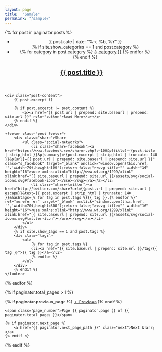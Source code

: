 ```yaml
---
layout: page
title:  "Sample"
permalink: "/sample/"
---
```


{% for post in paginator.posts %}
<article class="post" role="article" itemscope itemtype="http://schema.org/BlogPosting">
    <header class="post-header">
        <ul class="clear">
            <li><time datetime="{{ post.date | date_to_xmlschema }}" itemprop="datePublished">{{ post.date | date: "%-d %b, %Y" }}</time></li>
            {% if site.show_categories == 1 and post.category %}
                <li class="cats">
                    {% for category in post.category %}
                        <a href="{{site.baseurl}}/{{site.category_dir}}/{{category}}/">{{ category }}</a>
                    {% endfor %}
                </li>
            {% endif %}
        </ul>
        <h2 itemprop="name headline"><a href="{{ post.url | prepend: site.baseurl | prepend: site.url }}">{{ post.title }}</a></h2>
    </header>

    <div class="post-content">
        {{ post.excerpt }}

        {% if post.excerpt != post.content %}
            <p><a href="{{ post.url | prepend: site.baseurl | prepend: site.url }}" role="button">Read More</a></p>
        {% endif %}
    </div>

    <footer class="post-footer">
        <div class="share">Share
            <ul class="social-networks">
                <li class="share-facebook"><a href="https://www.facebook.com/sharer.php?s=100&p[title]={{post.title | strip_html }}&p[summary]={{post.excerpt | strip_html | truncate: 140 }}&p[url]={{ post.url | prepend: site.baseurl | prepend: site.url }}" class="s_facebook" target="_blank" onclick="window.open(this.href, '','width=700,height=300');return false;"><svg title="" width="16" height="16"><use xmlns:xlink="http://www.w3.org/1999/xlink" xlink:href="{{ site.baseurl | prepend: site.url }}/assets/svg/social-icons.svg#facebook-icon"></use></svg></a></a></li>
                <li class="share-twitter"><a href="http://twitter.com/share?url={{post.url | prepend: site.url | escape}}&text={{ post.excerpt | strip_html | truncate: 140 }}&hashtags={% for tag in post.tags %}{{ tag }},{% endfor %}" rel="noreferrer" target="_blank" onclick="window.open(this.href, '','width=700,height=300');return false;"><svg title="" width="16" height="16"><use xmlns:xlink="http://www.w3.org/1999/xlink" xlink:href="{{ site.baseurl | prepend: site.url }}/assets/svg/social-icons.svg#twitter-icon"></use></svg></a></li>
            </ul>
        </div>
        {% if site.show_tags == 1 and post.tags %}
        <div class="tags">
            <ul>
                {% for tag in post.tags %}
                <li><a href="{{ site.baseurl | prepend: site.url }}/tag/{{ tag }}">{{ tag }}</a></li>
                {% endfor %}
            </ul>
        </div>
        {% endif %}
    </footer>
</article>
{% endfor %}

{% if paginator.total_pages > 1 %}
<div class="pagination clear" role="navigation" aria-label="pagination">
    {% if paginator.previous_page %}
        <a href="{{ paginator.previous_page_path }}" class="previous">&larr; Previous</a>
    {% endif %}

    <span class="page_number">Page {{ paginator.page }} of {{ paginator.total_pages }}</span>

    {% if paginator.next_page %}
        <a href="{{ paginator.next_page_path }}" class="next">Next &rarr;</a>
    {% endif %}
</div>
{% endif %}